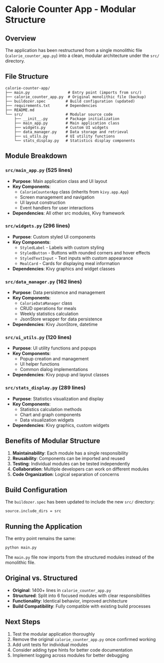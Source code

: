 # Calorie Counter App - Modular Structure

## Overview

The application has been restructured from a single monolithic file (`calorie_counter_app.py`) into a clean, modular architecture under the `src/` directory.

## File Structure

```
calorie-counter-app/
├── main.py                 # Entry point (imports from src/)
├── calorie_counter_app.py  # Original monolithic file (backup)
├── buildozer.spec         # Build configuration (updated)
├── requirements.txt       # Dependencies
├── README.md
└── src/                   # Modular source code
    ├── __init__.py        # Package initialization
    ├── main_app.py        # Main application class
    ├── widgets.py         # Custom UI widgets
    ├── data_manager.py    # Data storage and retrieval
    ├── ui_utils.py        # UI utility functions
    └── stats_display.py   # Statistics display components
```

## Module Breakdown

### `src/main_app.py` (525 lines)
- **Purpose**: Main application class and UI layout
- **Key Components**: 
  - `CalorieCounterApp` class (inherits from `kivy.app.App`)
  - Screen management and navigation
  - UI layout construction
  - Event handlers for user interactions
- **Dependencies**: All other src modules, Kivy framework

### `src/widgets.py` (296 lines)
- **Purpose**: Custom styled UI components
- **Key Components**:
  - `StyledLabel` - Labels with custom styling
  - `StyledButton` - Buttons with rounded corners and hover effects
  - `StyledTextInput` - Text inputs with custom appearance
  - `MealCard` - Cards for displaying meal information
- **Dependencies**: Kivy graphics and widget classes

### `src/data_manager.py` (162 lines)
- **Purpose**: Data persistence and management
- **Key Components**:
  - `CalorieDataManager` class
  - CRUD operations for meals
  - Weekly statistics calculation
  - JsonStore wrapper for data persistence
- **Dependencies**: Kivy JsonStore, datetime

### `src/ui_utils.py` (120 lines)
- **Purpose**: UI utility functions and popups
- **Key Components**:
  - Popup creation and management
  - UI helper functions
  - Common dialog implementations
- **Dependencies**: Kivy popup and layout classes

### `src/stats_display.py` (289 lines)
- **Purpose**: Statistics visualization and display
- **Key Components**:
  - Statistics calculation methods
  - Chart and graph components
  - Data visualization widgets
- **Dependencies**: Kivy graphics, custom widgets

## Benefits of Modular Structure

1. **Maintainability**: Each module has a single responsibility
2. **Reusability**: Components can be imported and reused
3. **Testing**: Individual modules can be tested independently
4. **Collaboration**: Multiple developers can work on different modules
5. **Code Organization**: Logical separation of concerns

## Build Configuration

The `buildozer.spec` has been updated to include the new `src/` directory:
```
source.include_dirs = src
```

## Running the Application

The entry point remains the same:
```bash
python main.py
```

The `main.py` file now imports from the structured modules instead of the monolithic file.

## Original vs. Structured

- **Original**: 1400+ lines in `calorie_counter_app.py`
- **Structured**: Split into 6 focused modules with clear responsibilities
- **Functionality**: Identical behavior, improved architecture
- **Build Compatibility**: Fully compatible with existing build processes

## Next Steps

1. Test the modular application thoroughly
2. Remove the original `calorie_counter_app.py` once confirmed working
3. Add unit tests for individual modules
4. Consider adding type hints for better code documentation
5. Implement logging across modules for better debugging
